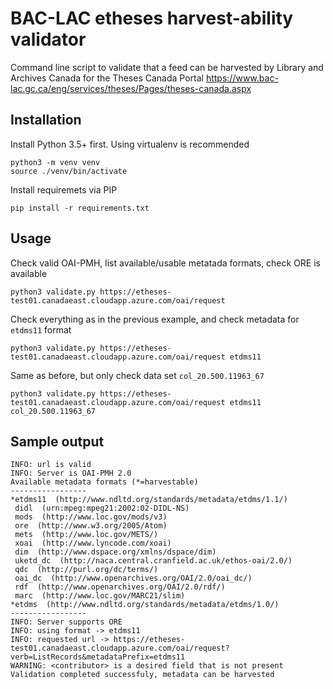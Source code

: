 # BAC-LAC etheses harvest-ability validator

Command line script to validate that a feed can be harvested by Library and Archives Canada for the Theses Canada Portal  https://www.bac-lac.gc.ca/eng/services/theses/Pages/theses-canada.aspx


## Installation

Install Python 3.5+ first. Using virtualenv is recommended

    python3 -m venv venv
    source ./venv/bin/activate

Install requiremets via PIP

    pip install -r requirements.txt


## Usage

Check valid OAI-PMH, list available/usable metatada formats, check ORE is available

    python3 validate.py https://etheses-test01.canadaeast.cloudapp.azure.com/oai/request

Check everything as in the previous example, and check metadata for `etdms11` format

    python3 validate.py https://etheses-test01.canadaeast.cloudapp.azure.com/oai/request etdms11
    
Same as before, but only check data set `col_20.500.11963_67`

    python3 validate.py https://etheses-test01.canadaeast.cloudapp.azure.com/oai/request etdms11 col_20.500.11963_67


## Sample output

    INFO: url is valid
    INFO: Server is OAI-PMH 2.0
    Available metadata formats (*=harvestable)
    -----------------
    *etdms11  (http://www.ndltd.org/standards/metadata/etdms/1.1/)
     didl  (urn:mpeg:mpeg21:2002:02-DIDL-NS)
     mods  (http://www.loc.gov/mods/v3)
     ore  (http://www.w3.org/2005/Atom)
     mets  (http://www.loc.gov/METS/)
     xoai  (http://www.lyncode.com/xoai)
     dim  (http://www.dspace.org/xmlns/dspace/dim)
     uketd_dc  (http://naca.central.cranfield.ac.uk/ethos-oai/2.0/)
     qdc  (http://purl.org/dc/terms/)
     oai_dc  (http://www.openarchives.org/OAI/2.0/oai_dc/)
     rdf  (http://www.openarchives.org/OAI/2.0/rdf/)
     marc  (http://www.loc.gov/MARC21/slim)
    *etdms  (http://www.ndltd.org/standards/metadata/etdms/1.0/)
    -----------------
    INFO: Server supports ORE
    INFO: using format -> etdms11
    INFO: requested url -> https://etheses-test01.canadaeast.cloudapp.azure.com/oai/request?verb=ListRecords&metadataPrefix=etdms11
    WARNING: <contributor> is a desired field that is not present
    Validation completed successfuly, metadata can be harvested
